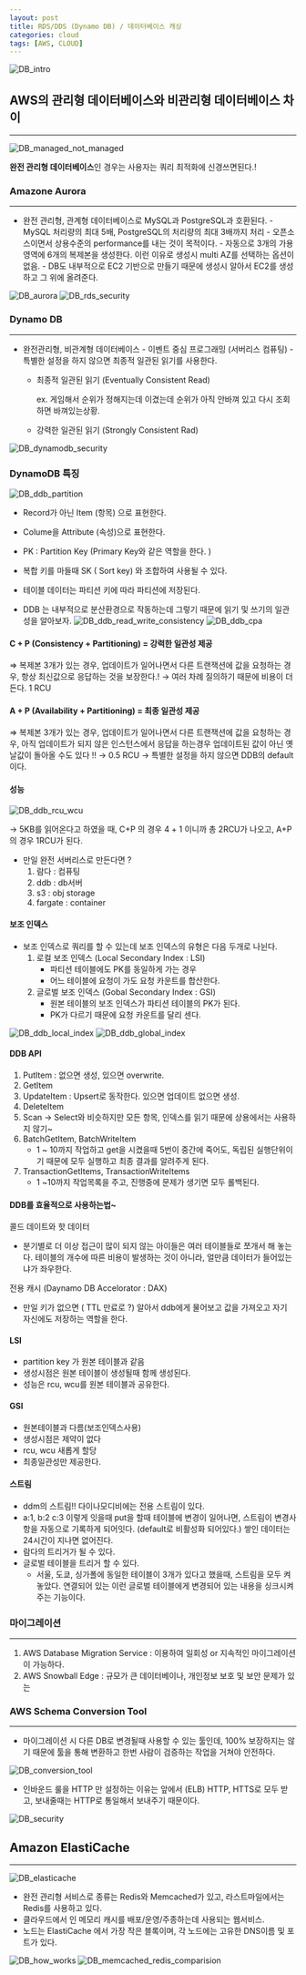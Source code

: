 ```yaml
---
layout: post
title: RDS/DDS (Dynamo DB) / 데이터베이스 캐싱
categories: cloud
tags: [AWS, CLOUD]
---
```


![DB_intro](/assets/images/cloud/DB_intro.png)


## AWS의 관리형 데이터베이스와 비관리형 데이터베이스 차이

---

![DB_managed_not_managed](/assets/images/cloud/DB_managed_not_managed.png)

**완전 관리형 데이터베이스**인 경우는 사용자는 쿼리 최적화에 신경쓰면된다.!

### Amazone Aurora

---

   - 완전 관리형, 관계형 데이터베이스로 MySQL과 PostgreSQL과 호환된다.
    - MySQL 처리량의 최대 5배, PostgreSQL의 처리량의 최대 3배까지 처리
    - 오픈소스이면서 상용수준의 performance를 내는 것이 목적이다.
    - 자동으로 3개의 가용 영역에 6개의 복제본을 생성한다. 이런 이유로 생성시 multi AZ를 선택하는 옵션이 없음.
    - DB도 내부적으로 EC2 기반으로 만들기 때문에 생성시 알아서 EC2를 생성하고 그 위에 올려준다.

![DB_aurora](/assets/images/cloud/DB_aurora.png)
![DB_rds_security](/assets/images/cloud/DB_rds_security.png)

### Dynamo DB

---

   - 완전관리형, 비관계형 데이터베이스
    - 이벤트 중심 프로그래밍 (서버리스 컴퓨팅)
    - 특별한 설정을 하지 않으면 최종적 일관된 읽기를 사용한다.
        - 최종적 일관된 읽기 (Eventually Consistent Read)

            ex. 게임해서 순위가 정해지는데 이겼는데 순위가 아직 안바껴 있고 다시 조회하면 바껴있는상황.

        - 강력한 일관된 읽기 (Strongly Consistent Rad)
        
![DB_dynamodb_security](/assets/images/cloud/DB_dynamodb_security.png)

### DynamoDB 특징

![DB_ddb_partition](/assets/images/cloud/DB_ddb_partition.png)

- Record가 아닌 Item (항목) 으로 표현한다.
- Colume을 Attribute (속성)으로 표현한다.
- PK : Partition Key (Primary Key와 같은 역할을 한다. )
- 복합 키를 마들때 SK ( Sort key) 와 조합하여 사용될 수 있다.
- 테이블 데이터는 파티션 키에 따라 파티션에 저장된다.

- DDB 는 내부적으로 분산환경으로 작동하는데 그렇기 때문에 읽기 및 쓰기의 일관성을 알아보자.
![DB_ddb_read_write_consistency](/assets/images/cloud/DB_ddb_read_write_consistency.png)
![DB_ddb_cpa](/assets/images/cloud/DB_ddb_cpa.png)


#### C + P (Consistency + Partitioning) = 강력한 일관성 제공

⇒  복제본 3개가 있는 경우, 업데이트가 일어나면서 다른 트랜잭션에 값을 요청하는 경우, 항상 최신값으로 응답하는 것을 보장한다.! 
→ 여러 차례 질의하기 때문에 비용이 더 든다. 1 RCU

#### A + P (Availability + Partitioning) = 최종 일관성 제공

⇒ 복제본 3개가 있는 경우, 업데이트가 일어나면서 다른 트랜잭션에 값을 요청하는 경우, 아직 업데이트가 되지 않은 인스턴스에서 응답을 하는경우 업데이트된 값이 아닌 옛날값이 돌아올 수도 있다 !!
→ 0.5 RCU
→ 특별한 설정을 하지 않으면 DDB의 default이다. 

#### 성능

![DB_ddb_rcu_wcu](/assets/images/cloud/DB_ddb_rcu_wcu.png)

→ 5KB를 읽어온다고 하였을 때,  C+P 의 경우 4 + 1 이니까 총 2RCU가 나오고, A+P의 경우 1RCU가 된다. 

- 만일 완전 서버리스로 만든다면 ? 
    1. 람다 : 컴퓨팅
    2. ddb : db서버
    3. s3 : obj storage
    4. fargate : container


#### 보조 인덱스

- 보조 인덱스로 쿼리를 할 수 있는데 보조 인덱스의 유형은 다음 두개로 나뉜다.
    1. 로컬 보조 인덱스 (Local Secondary Index : LSI)
        - 파티션 테이블에도 PK를 동일하게 가는 경우
        - 어느 테이블에 요청이 가도 요청 카운트를 합산한다.
    2. 글로벌 보조 인덱스 (Gobal Secondary Index : GSI)
        - 원본 테이블의 보조 인덱스가 파티션 테이블의 PK가 된다.
        - PK가 다르기 때문에 요청 카운트를 달리 센다.

![DB_ddb_local_index](/assets/images/cloud/DB_ddb_local_index.png)
![DB_ddb_global_index](/assets/images/cloud/DB_ddb_global_index.png)


#### DDB  API

1. PutItem : 없으면 생성, 있으면 overwrite. 
2. GetItem
3. UpdateItem : Upsert로 동작한다. 있으면 업데이트 없으면 생성. 
4. DeleteItem
5. Scan → Select와 비슷하지만 모든 항목, 인덱스를 읽기 때문에 상용에서는 사용하지 않기~
6. BatchGetItem, BatchWriteItem
    - 1 ~ 10까지 작업하고 get을 시켰을때 5번이 중간에 죽어도, 독립된 실행단위이기 때문에 모두 실행하고 최종 결과를 알려주게 된다. 
7. TransactionGetItems, TransactionWriteItems
    - 1 ~10까지 작업목록을 주고, 진행중에 문제가 생기면 모두 롤백된다. 

#### DDB를 효율적으로 사용하는법~

콜드 데이트와 핫 데이터

- 분기별로 더 이상 접근이 많이 되지 않는 아이들은 여러 테이블들로 쪼개서 해 놓는다. 테이블의 개수에 따른 비용이 발생하는 것이 아니라, 얼만큼 데이터가 들어있는냐가 좌우한다.

전용 캐시 (Daynamo DB Accelorator  : DAX)

- 만일 키가 없으면 ( TTL 만료로 ?) 알아서 ddb에게 물어보고 값을 가져오고 자기 자신에도 저장하는 역할을 한다.

#### LSI

- partition key 가 원본 테이블과 같음
- 생성시점은 원본 테이블이 생성될때 함께 생성된다.  
- 성능은 rcu, wcu를 원본 테이블과 공유한다. 

#### GSI

- 원본테이블과 다름(보조인덱스사용)
- 생성시점은 제약이 없다
- rcu, wcu 새롭게 할당
- 최종일관성만 제공한다. 

#### 스트림

- ddm의 스트림!! 다이나모디비에는 전용 스트림이 있다.
- a:1, b:2 c:3 이렇게 잇을때 put을 할때 테이블에 변경이 일어나면, 스트림이 변경사항을 자동으로 기록하게 되어잇다. (default로 비활성화 되어있다.) 쌓인 데이터는 24시간이 지나면 없어진다.
- 람다의 트리거가 될 수 있다.
- 글로벌 테이블을 트리거 할 수 있다.
    - 서울, 도쿄, 싱가폴에 동일한 테이블이 3개가 있다고 했을때, 스트림을 모두 켜놓았다. 연결되어 있는 이런 글로벌 테이블에게 변경되어 있는 내용을 싱크시켜주는 기능이다.



### 마이그레이션

---

   1. AWS Database Migration Service
    : 이용하여 일회성 or 지속적인 마이그레이션이 가능하다. 
   2. AWS Snowball Edge
    :  규모가 큰 데이터베이나, 개인정보 보호 및 보안 문제가 있는 

### AWS Schema Conversion Tool

---

   - 마이그레이션 시 다른 DB로 변경될때 사용할 수 있는 툴인데, 100% 보장하지는 않기 때문에 툴을 통해 변환하고 한번 사람이 검증하는 작업을 거쳐야 안전하다.

![DB_conversion_tool](/assets/images/cloud/DB_conversion_tool.png)


- 인바운드 룰을 HTTP 만 설정하는 이유는 앞에서 (ELB) HTTP, HTTS로  모두 받고, 보내줄때는 HTTP로 통일해서 보내주기 때문이다.

![DB_security](/assets/images/cloud/DB_security.png)

## Amazon ElastiCache

---

![DB_elasticache](/assets/images/cloud/DB_elasticache.png)

- 완전 관리형 서비스로 종류는 Redis와 Memcached가 있고, 라스트마일에서는 Redis를 사용하고 있다.
- 클라우드에서 인 메모리 캐시를 배포/운영/주종하는데 사용되는 웹서비스.
- 노드는 ElastiCache 에서 가장 작은 블록이며, 각 노드에는 고유한 DNS이름 및 포트가 있다.

![DB_how_works](/assets/images/cloud/DB_how_works.png)
![DB_memcached_redis_comparision](/assets/images/cloud/DB_memcached_redis_comparision.png)